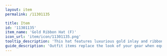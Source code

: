 ```yaml
---
layout: item
permalink: /11301135

title: Item
id: '11301135'
item_name: 'Gold Ribbon Hat (F)'
icon_url: 'item/icon/11301135.png'
tooltip_description: 'This hat features luxurious gold inlay and ribbons.'
guide_description: 'Outfit items replace the look of your gear when equipped.'
---
```

